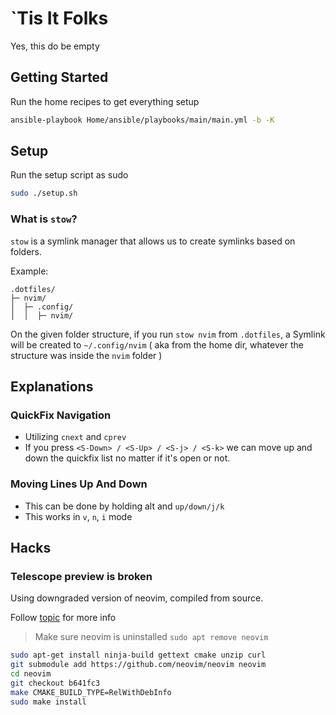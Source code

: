 # `Tis It Folks

Yes, this do be empty

## Getting Started

Run the home recipes to get everything setup

```bash
ansible-playbook Home/ansible/playbooks/main/main.yml -b -K
```

## Setup

Run the setup script as sudo 

```bash
sudo ./setup.sh
```

### What is `stow`?

`stow` is a symlink manager that allows us to create symlinks based on folders.

Example:
```ascii
.dotfiles/
├─ nvim/
│  ├─ .config/
│  │  ├─ nvim/

```

On the given folder structure, if you run `stow nvim` from `.dotfiles`, a Symlink will be created to `~/.config/nvim` ( aka from the home dir, whatever the structure was inside the `nvim` folder )

## Explanations

### QuickFix Navigation

- Utilizing `cnext` and `cprev`
- If you press `<S-Down> / <S-Up> / <S-j> / <S-k>` we can move up and down the quickfix list no matter if it's open or not. 

### Moving Lines Up And Down

- This can be done by holding alt and `up/down/j/k`
- This works in `v`, `n`, `i` mode

## Hacks

### Telescope preview is broken

Using downgraded version of neovim, compiled from source.

Follow [topic](https://github.com/nvim-telescope/telescope.nvim/issues/2667) for more info
> Make sure neovim is uninstalled `sudo apt remove neovim`

```bash
sudo apt-get install ninja-build gettext cmake unzip curl
git submodule add https://github.com/neovim/neovim neovim
cd neovim
git checkout b641fc3
make CMAKE_BUILD_TYPE=RelWithDebInfo
sudo make install
```
